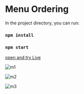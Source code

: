# Menu Ordering


In the project directory, you can run:

### `npm install`

### `npm start`


 [open and try Live](https://menu-ordering-react-js.vercel.app/)



![m1](https://github.com/Murtadha9/Menu-Ordering-React-JS/assets/138989987/11db8dcf-22cd-436d-92dd-f5df022cca50)

![m2](https://github.com/Murtadha9/Menu-Ordering-React-JS/assets/138989987/2f78e18d-4767-49be-a18b-23d0526d0a6f)

![m3](https://github.com/Murtadha9/Menu-Ordering-React-JS/assets/138989987/247d4529-8b69-4277-a3cf-a93f3753bc84)
